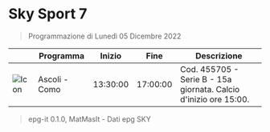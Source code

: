 # Sky Sport 7
> Programmazione di Lunedì 05 Dicembre 2022

||Programma|Inizio|Fine|Descrizione|
|---|---|---|---|---|
|![Icon](https://guidatv.sky.it/uuid/84f2d38d-f3f4-4fe0-8b28-4fe64b03b361/cover?md5ChecksumParam=82ed1feea24bef35434f6954af2645a0)|Ascoli - Como|13:30:00|17:00:00|Cod. 455705 - Serie B - 15a giornata. Calcio d&#039;inizio ore 15:00.



 > epg-it 0.1.0, MatMasIt - Dati epg SKY